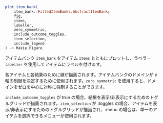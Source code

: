 ```julia
plot_item_bank(
    item_bank::FittedItemBanks.AbstractItemBank;
    fig,
    items,
    labeller,
    zero_symmetric,
    include_outcome_toggles,
    item_selection,
    include_legend
) -> Makie.Figure

```

アイテムバンク `item_bank` をアイテム `items` とともにプロットし、ラベラー `labeller` を使用してアイテムにラベルを付けます。

各アイテムと各結果のために線が描画されます。アイテムバンクのドメインが x 軸の制限を決定するために使用されます。`zero_symmetric` を使用すると、ドメインをゼロを中心に対称に強制することができます。

`include_outcome_toggles` が true の場合、結果を表示/非表示にするためのトグルグリッドが描画されます。`item_selection` が :toggles の場合、アイテムを表示/非表示にするためのトグルグリッドが描画され、:menu の場合は、単一のアイテムを選択できるメニューが使用されます。

